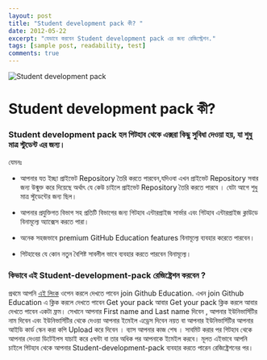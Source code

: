 ```yaml
---
layout: post
title: "Student development pack কী? "
date: 2012-05-22
excerpt: "যেভাবে করবেন Student development pack এর জন্য রেজিস্ট্রেশন."
tags: [sample post, readability, test]
comments: true
---
```

![Student development pack](https://github.blog/wp-content/uploads/2014/10/4b0317bc-4599-11e4-8bc3-0ca4dd5223e8.png?resize=2284%2C889)

# Student development pack কী?

### Student development pack হল গিটহাব থেকে এক্সরা কিছু সুবিধা দেওয়া হয়, যা শুধু মাত্র স্টুডেন্ট এর জন্য।

যেমনঃ
- আপনার যত ইচ্ছা প্রাইভেট Repository তৈরি করতে পারবেন,যদিওবা  এখন প্রাইভেট Repository সবার জন্য উন্মুক্ত করে দিয়েছে অর্থাৎ যে কেউ চাইলে প্রাইভেট Repository তৈরি করতে পারবে । যেটা আগে  শুধু মাত্র স্টুডেন্টের জন্য ছিল। 

- আপনার প্রযুক্তিগত বিভাগ সহ প্রতিটি বিভাগের জন্য গিটহাব এন্টারপ্রাইজ সার্ভার এবং গিটহাব এন্টারপ্রাইজ ক্লাউডে বিনামূল্যে অ্যাক্সেস করতে পারা।

- অনেক সহজভাবে premium GitHub Education features বিনামূল্যে ব্যবহার করেতে পারবেন।

- গিটহাবের যে কোন নতুন বৈশিষ্ট সাবলীল ভাবে ব্যবহার করতে পারবেন বিনামূল্যে।

### কিভাবে এই Student-development-pack রেজিষ্ট্রেশন করবেন ?


প্রথমে আপনি [এই লিংক](https://education.github.com/students) ওপেন করলে  দেখতে পাবেন join Github Education. এখন join Github Education  এ ক্লিক করলে দেখতে পাবেন Get your pack আবার Get your pack ক্লিক করলে আবার দেখতে পাবেন একটা ফ্রম। সেখানে আপনার First name and Last name  দিবেন , আপনার ইউনিভার্সিটির নাম দিবেন এবং ইউনিভার্সিটির  থেকে দেওয়া আপনার ইমেইল এড্রেস দিবেন নয়ত বা আপনার ইউনিভার্সিটির আপনার আইডি কার্ড স্কেন করা কপি Upload  করে দিবেন । ব্যাস আপনার কাজ শেষ । সাবমিট করার পর গিটহাব থেকে আপনার দেওয়া ডিটেইলস যাচাই করে ৫ঘন্টা বা তার অধিক পর আপনাকে ইমেইল করবে।
মূলত এইভাবে আপনি চাইলে  গিটহাব থেকে আপনার Student-development-pack ব্যবহার করতে পারেন রেজিষ্ট্রেশনের পর।
